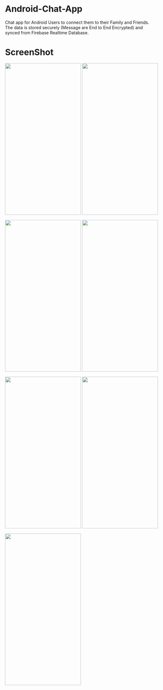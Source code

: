 # Android-Chat-App
Chat app for Android Users to connect them to their Family and Friends. The data is stored securely (Message are End to End Encrypted) and synced from Firebase Realtime Database.

# ScreenShot

<p align="middle">
  <img src="https://user-images.githubusercontent.com/54978105/124305852-43d28180-db83-11eb-9714-d89540f6c50f.jpg" width="250" height="500" />
  <img src="https://user-images.githubusercontent.com/54978105/124305930-5f3d8c80-db83-11eb-8f5d-f2a08d97d43c.jpg" width="250" height="500" /> 
</p>

<p align="middle">
<img src="https://user-images.githubusercontent.com/54978105/124305910-5947ab80-db83-11eb-81e3-28d02fbd41c7.jpg" width="250" height="500" />
<img src="https://user-images.githubusercontent.com/54978105/124305925-5d73c900-db83-11eb-8129-19b0e6f548f9.jpg" width="250" height="500" />
</p>

<p align="middle">
<img src="https://user-images.githubusercontent.com/54978105/124306042-81cfa580-db83-11eb-849a-4d9a766291ab.jpg" width="250" height="500" />
<img src="https://user-images.githubusercontent.com/54978105/124306049-8300d280-db83-11eb-812d-0f449516a059.jpg" width="250" height="500" />
</p>

<img src="https://user-images.githubusercontent.com/54978105/124306053-84ca9600-db83-11eb-83c5-cbd56dd5cf34.jpg" width="250" height="500" />

